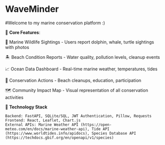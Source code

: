 # WaveMinder
#Welcome to my marine conservation platform :)

📍 **Core Features**:  

  🐳 Marine Wildlife Sightings - Users report dolphin, whale, turtle sightings with photos


  🏝️ Beach Condition Reports - Water quality, pollution levels, cleanup events 

  
  📈 Ocean Data Dashboard - Real-time marine weather, temperatures, tides 

  
  📖 Conservation Actions - Beach cleanups, education, participation 

  
  🗺️ Community Impact Map - Visual representation of all conservation activities


🔧 **Technology Stack** 
   
    Backend: FastAPI, SQLite/SQL, JWT Authentication, Pillow, Requests
    Frontend: React, Leaflet, Chart.js
    External APIs: Marine Weather API (https://open-meteo.com/en/docs/marine-weather-api), Tide API (https://www.worldtides.info/apidocs), Species Database API (https://techdocs.gbif.org/en/openapi/v1/species)
    

